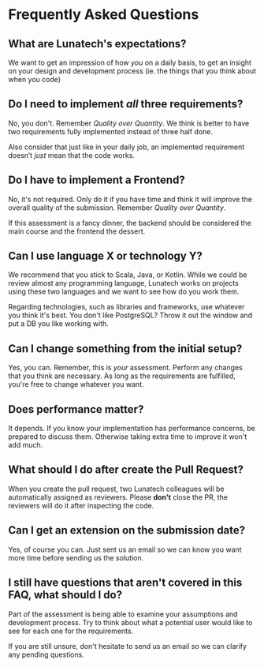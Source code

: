 # Frequently Asked Questions

## What are Lunatech's expectations?

We want to get an impression of how _you_ on a daily basis, to get an insight on
your design and development process (ie. the things that you think about when you
code)


## Do I need to implement _all_ three requirements?

No, you don't. Remember _Quality over Quantity_. We think is better to have
two requirements fully implemented instead of three half done.

Also consider that just like in your daily job, an implemented requirement doesn’t
_just_ mean that the code works.

## Do I have to implement a Frontend?

No, it's not required. Only do it if you have time and think it will improve
the overall quality of the submission. Remember _Quality over Quantity_.

If this assessment is a fancy dinner, the backend should be considered the main
course and the frontend the dessert.


## Can I use language X or technology Y?

We recommend that you stick to Scala, Java, or Kotlin. While we could be review
almost any programming language, Lunatech works on projects using these two
languages and we want to see how do you work them.

Regarding technologies, such as libraries and frameworks, use whatever you think
it's best. You don't like PostgreSQL? Throw it out the window and put a DB you like
working with.


## Can I change something from the initial setup?

Yes, you can. Remember, this is _your_ assessment. Perform any changes that you think
are necessary. As long as the requirements are fulfilled, you're free to change whatever
you want.


## Does performance matter?

It depends. If you know your implementation has performance concerns, be prepared to discuss
them. Otherwise taking extra time to improve it won't add much.


## What should I do after create the Pull Request?

When you create the pull request, two Lunatech colleagues will be automatically assigned
as reviewers. Please **don't** close the PR, the reviewers will do it after inspecting
the code.


## Can I get an extension on the submission date?

Yes, of course you can. Just sent us an email so we can know you want more time
before sending us the solution.


## I still have questions that aren't covered in this FAQ, what should I do?

Part of the assessment is being able to examine your assumptions and development process.
Try to think about what a potential user would like to see for each one for the requirements.

If you are still unsure, don't hesitate to send us an email so we can clarify any pending questions.
